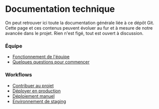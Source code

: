 # Documentation technique

On peut retrouver ici toute la documentation générale liée à ce dépôt Git. Cette page et
ces contenus peuvent évoluer au fur et à mesure de notre avancée dans le projet. Rien
n'est figé, tout est ouvert à discussion.

### Équipe
- [Fonctionnement de l'équipe](equipe/fonctionnement-de-l-equipe.md)
- [Quelques questions pour
  commencer](equipe/quelques-questions-pour-commencer.md)

### Workflows
- [Contribuer au projet](workflows/contribuer-au-projet.md)
- [Déployer en production](workflows/deployer-en-production.md)
- [Déploiement manuel](workflows/déploiement-manuel.md)
- [Environnement de staging](workflows/environnement-de-staging.md)
